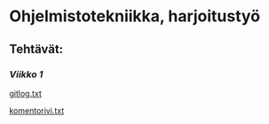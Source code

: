 # Ohjelmistotekniikka, harjoitustyö

## Tehtävät:

### *Viikko 1*

[gitlog.txt](https://github.com/r-elsa/ot_harjoitustyo/blob/master/laskarit/viikko1/gitlog.txt)

[komentorivi.txt](https://github.com/r-elsa/ot_harjoitustyo/blob/master/laskarit/viikko1/komentorivi.txt)



